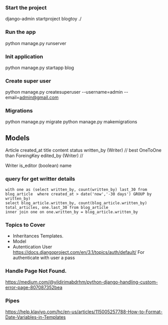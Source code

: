 ### Start the project
django-admin startproject blogtoy ./

### Run the app 
python manage.py runserver

### Init application 
python manage.py startapp blog

### Create super user
python manage.py createsuperuser --username=admin --email=admin@gmail.com

### Migrations 
python manage.py migrate
python manage.py makemigrations

## Models 

Article
created_at
title
content
status
written_by (Writer)  // best OneToOne than ForeingKey
edited_by (Writer)    // 

Writer
is_editor (boolean)
name


### query for get writter details 
    with one as (select written_by, count(written_by) last_30 from blog_article  where created_at > date('now','-30 days') GROUP by written_by)
    select blog_article.written_by, count(blog_article.written_by) total_articles, one.last_30 from blog_article  
    inner join one on one.written_by = blog_article.written_by


### Topics to Cover 

* Inheritances Templates.
* Model 
* Autentication User 
https://docs.djangoproject.com/en/3.1/topics/auth/default/
For authenticate with user a pass

### Handle Page Not Found. 
https://medium.com/@yildirimabdrhm/python-django-handling-custom-error-page-807087352bea

### Pipes 
https://help.klaviyo.com/hc/en-us/articles/115005257788-How-to-Format-Date-Variables-in-Templates